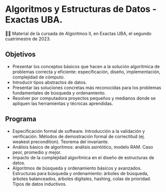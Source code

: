 # Algoritmos y Estructuras de Datos - Exactas UBA.

🤌🤌 Material de la cursada de Algoritmos II, en Exactas UBA, el segundo cuatrimestre de 2023.

## Objetivos
* Presentar los conceptos básicos que hacen a la solución algorítmica de problemas correcta y eficiente: especificación, diseño, implementación, complejidad de cómputo.
* Introducir tipos abstractos de datos.
* Presentar las soluciones concretas más reconocidas para los problemas fundamentales de búsqueda y ordenamiento.
* Resolver por computadora proyectos pequeños y medianos donde se apliquen las herramientas y técnicas aprendidas.
 
## Programa
* Especificación formal de software. Introducción a la validación y verificación.
Métodos de demostración formal de correctitud (ej. weakest precondition). Teorema del invariante.
* Análisis básico de algoritmos: análisis asintótico, modelo RAM. Caso peor, promedio y mejor.
* Impacto de la complejidad algorítmica en el diseño de estructuras de datos.
* Algoritmos de búsqueda y ordenamiento básicos y avanzados.
Estructuras para búsqueda y ordenamiento: árboles de búsqueda, árboles balanceados, árboles digitales, hashing, colas de prioridad. Tipos de datos inductivos.
